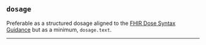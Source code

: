 ## `dosage`

Preferable as a structured dosage aligned to the <a href="https://simplifier.net/guide/ukcoreimplementationguideformedicines/elementdosage?version=current">FHIR Dose Syntax Guidance</a> but as a minimum, `dosage.text`.

---
